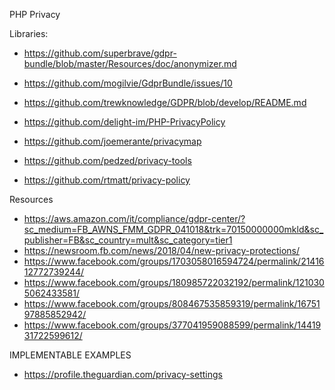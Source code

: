 PHP Privacy

Libraries:
- https://github.com/superbrave/gdpr-bundle/blob/master/Resources/doc/anonymizer.md
- https://github.com/mogilvie/GdprBundle/issues/10
- https://github.com/trewknowledge/GDPR/blob/develop/README.md
- https://github.com/delight-im/PHP-PrivacyPolicy
- https://github.com/joemerante/privacymap
- https://github.com/pedzed/privacy-tools

- https://github.com/rtmatt/privacy-policy


Resources
- https://aws.amazon.com/it/compliance/gdpr-center/?sc_medium=FB_AWNS_FMM_GDPR_041018&trk=70150000000mkld&sc_publisher=FB&sc_country=mult&sc_category=tier1
- https://newsroom.fb.com/news/2018/04/new-privacy-protections/
- https://www.facebook.com/groups/1703058016594724/permalink/2141612772739244/
- https://www.facebook.com/groups/180985722032192/permalink/1210305062433581/
- https://www.facebook.com/groups/808467535859319/permalink/1675197885852942/
- https://www.facebook.com/groups/377041959088599/permalink/1441931722599612/

IMPLEMENTABLE EXAMPLES
- https://profile.theguardian.com/privacy-settings

